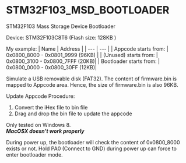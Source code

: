 # STM32F103_MSD_BOOTLOADER
STM32F103 Mass Storage Device Bootloader

Device: STM32F103C8T6 (Flash size: 128KB )

My example:
| Name | Address |
| --- | --- |
| Appcode starts from: | 0x0800_8000 - 0x0801_9999  (96KB) |
| (Unused) starts from: | 0x0800_3100 - 0x0800_7FFF (20KB)|
| Bootloader starts from: | 0x0800_0000 - 0x0800_30FF (12KB)|

Simulate a USB removable disk (FAT32).
The content of firmware.bin is mapped to Appcode area. Hence, the size of firmware.bin is also 96KB.

Update Appcode Procedure:
1. Convert the iHex file to bin file
2. Drag and drop the bin file to update the appcode

Only tested on Windows 8.<br />
***MacOSX doesn't work properly***

During power up, the bootloader will check the content of 0x0800_8000 exists or not.
Hold PA0 (Connect to GND) during power up can force to enter bootloader mode.
